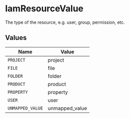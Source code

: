 # IamResourceValue

The type of the resource, e.g. user, group, permission, etc.


## Values

| Name             | Value            |
| ---------------- | ---------------- |
| `PROJECT`        | project          |
| `FILE`           | file             |
| `FOLDER`         | folder           |
| `PRODUCT`        | product          |
| `PROPERTY`       | property         |
| `USER`           | user             |
| `UNMAPPED_VALUE` | unmapped_value   |